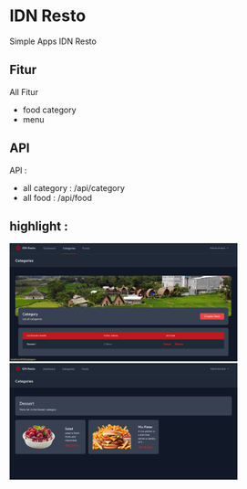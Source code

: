 # IDN Resto
Simple Apps IDN Resto

## Fitur
All Fitur
- food category
- menu

## API

API : 

- all category : /api/category
- all food : /api/food

## highlight : 
<img src="category.png" width="400" alt="highlight"> <br>
<img src="category-detail.png" width="400" alt="highlight">
